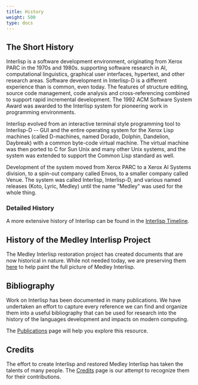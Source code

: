 ```yaml
---
title: History
weight: 500
type: docs
---
```


## The Short History

Interlisp is a software development environment, originating from Xerox PARC in the 1970s and 1980s. supporting software research in AI, computational linguistics, graphical user interfaces, hypertext, and other research areas. Software development in Interlisp-D is a different experience than is common, even today. The features of structure editing, source code management, code analysis and cross-referencing combined to support rapid incremental development. The 1992 ACM Software System Award was awarded to the Interlisp system for pioneering work in programming environments.

Interlisp evolved from an interactive terminal style programming tool to Interlisp-D -- GUI and the entire operating system for the Xerox Lisp machines (called D-machines, named Dorado, Dolphin, Dandelion, Daybreak) with a common byte-code virtual machine. The virtual machine was then ported to C for Sun Unix and many other Unix systems, and the system was extended to support the Common Lisp standard as well.

Development of the system moved from Xerox PARC to a Xerox AI Systems division, to a spin-out company called Envos, to a smaller company called Venue. The system was called Interlisp, Interlisp-D, and various named releases (Koto, Lyric, Medley) until the name "Medley" was used for the whole thing.

### Detailed History

A more extensive history of Interlisp can be found in the [Interlisp Timeline](/medley/history/timeline).

## History of the Medley Interlisp Project

The Medley Interlisp restoration project has created documents that are now historical in nature.
 While not needed today, we are preserving them [here](/medley/project/status) to help paint the full picture of Medley Interlisp.

## Bibliography

Work on Interlisp has been documented in many publications.  We have undertaken
an effort to capture every reference we can find and organize them into a
useful bibliography that can be used for research into the history of the
languages development and impacts on modern computing.

The [Publications](/medley/history/publications) page will help you explore this resource.

## Credits

The effort to create Interlisp and restored Medley Interlisp has taken the talents
of many people.  The [Credits](/medley/history/credits) page is our attempt to recognize them for
their contributions.
